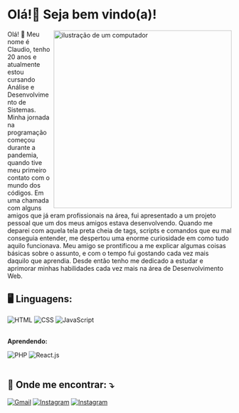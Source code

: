 <h1 align="left">Olá!👋 Seja bem vindo(a)!</h1>
<img src="https://raw.githubusercontent.com/MicaelliMedeiros/micaellimedeiros/master/image/computer-illustration.png" alt="ilustração de um computador" min-width="400px" max-width="400px" width="400px" align="right">
<p align="left"> 
 Olá! 👋 Meu nome é Claudio, tenho 20 anos e atualmente estou cursando Análise e Desenvolvimento de Sistemas. Minha jornada na programação começou durante a pandemia, quando tive meu primeiro contato com o mundo dos códigos. Em uma chamada com alguns amigos que já eram profissionais na área, fui apresentado a um projeto pessoal que um dos meus amigos estava desenvolvendo. Quando me deparei com aquela tela preta cheia de tags, scripts e comandos que eu mal conseguia entender, me despertou uma enorme curiosidade em como tudo aquilo funcionava. Meu amigo se prontificou a me explicar algumas coisas básicas sobre o assunto, e com o tempo fui gostando cada vez mais daquilo que aprendia. Desde então tenho me dedicado a estudar e aprimorar minhas habilidades cada vez mais na área de Desenvolvimento Web.
</p>

<h2 align="left">
  🖥 Linguagens: 
</h2>
<div>
    <img src="https://img.shields.io/badge/HTML5-E34F26?style=for-the-badge&logo=html5&logoColor=white" alt="HTML"/>
    <img src="https://img.shields.io/badge/CSS3-1572B6?style=for-the-badge&logo=css3&logoColor=white" alt="CSS"/>
    <img src="https://img.shields.io/badge/JavaScript-323330?style=for-the-badge&logo=javascript&logoColor=F7DF1E" alt="JavaScript"/> 
</div>
<br>
<div>
    <p align="left"><b>Aprendendo:</b></p>
    <img src="https://img.shields.io/badge/PHP-777BB4?style=for-the-badge&logo=php&logoColor=white" alt="PHP"/>
    <img src="https://img.shields.io/badge/React-20232A?style=for-the-badge&logo=react&logoColor=61DAFB" alt="React.js"/>
</div>

<br>

<h2 align="left">
  📩 Onde me encontrar: ⤵️
</h2>

<p align="left">
  <a href="mailto:claudiosrfilho@gmail.com" title="Gmail">
  <img src="https://img.shields.io/badge/-Gmail-FF0000?style=flat-square&labelColor=FF0000&logo=gmail&logoColor=white" alt="Gmail"/></a>

  <a href="https://www.instagram.com/claudiosrfilho/" title="Instagram">
  <img src="https://img.shields.io/badge/-Instagram-DF0174?style=flat-square&labelColor=DF0174&logo=instagram&logoColor=white" alt="Instagram"/></a>

  <a href="https://github.com/euClaudioFilho" title="GitHub">
  <img src="https://img.shields.io/badge/GitHub-100000?style=flat-square&logo=github&logoColor=white" alt="Instagram"/></a>
</p>
